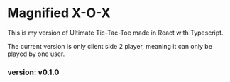 # Magnified X-O-X

This is my version of Ultimate Tic-Tac-Toe made in React with Typescript.

The current version is only client side 2 player, meaning it can only be played by one user.

### version: v0.1.0
